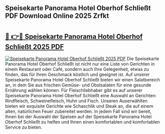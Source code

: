 ## Speisekarte Panorama Hotel Oberhof Schließt PDF Download Online 2025 Zrfkt

# <h2><a href="http://gc6j91.nevu.top/?p=Speisekarte+Panorama+Hotel+Oberhof+Schlie%c3%9ft">🔗 👉🔴 Speisekarte Panorama Hotel Oberhof Schließt 2025 PDF</a></h2>

[![Speisekarte Panorama Hotel Oberhof Schließt 2025 PDF](https://i.imgur.com/dBaPXMq.png)](http://gc6j91.nevu.top/?p=Speisekarte+Panorama+Hotel+Oberhof+Schlie%c3%9ft)
Die Speisekarte Panorama Hotel Oberhof Schließt ist nicht nur eine Liste von Gerichten in einem Restaurant oder Café, sondern auch Ihre Gelegenheit, etwas zu finden, das für Ihren Geschmack köstlich und geeignet ist. Auf unserer Speisekarte Panorama Hotel Oberhof Schließt bieten wir einen Salatbereich an, in dem Sie aus frischen Gemüse- und Obstsalaten für eine gesunde Ernährung wählen können. Für Fleischliebhaber gibt es auf unserer Speisekarte Panorama Hotel Oberhof Schließt eine Auswahl an Gerichten: Rindfleisch, Schweinefleisch, Huhn und Fisch. Unseren Auserwählten bieten wir exquisite Gerichte wie Schaschlik und Steak an, die auf einem alten, natürlichen Feuer zubereitet werden. In jedem Fall sind wir bereit, Ihnen bei der Auswahl der Speisen auf der Speisekarte Panorama Hotel Oberhof Schließt zu helfen und Ihnen einen komfortablen und komfortablen Service zu bieten.
